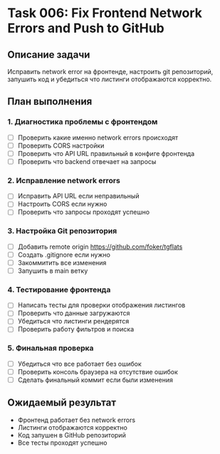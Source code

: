 # Task 006: Fix Frontend Network Errors and Push to GitHub

## Описание задачи
Исправить network error на фронтенде, настроить git репозиторий, запушить код и убедиться что листинги отображаются корректно.

## План выполнения

### 1. Диагностика проблемы с фронтендом
- [ ] Проверить какие именно network errors происходят
- [ ] Проверить CORS настройки
- [ ] Проверить что API URL правильный в конфиге фронтенда
- [ ] Проверить что backend отвечает на запросы

### 2. Исправление network errors
- [ ] Исправить API URL если неправильный
- [ ] Настроить CORS если нужно
- [ ] Проверить что запросы проходят успешно

### 3. Настройка Git репозитория
- [ ] Добавить remote origin https://github.com/foker/tgflats
- [ ] Создать .gitignore если нужно
- [ ] Закоммитить все изменения
- [ ] Запушить в main ветку

### 4. Тестирование фронтенда
- [ ] Написать тесты для проверки отображения листингов
- [ ] Проверить что данные загружаются
- [ ] Убедиться что листинги рендерятся
- [ ] Проверить работу фильтров и поиска

### 5. Финальная проверка
- [ ] Убедиться что все работает без ошибок
- [ ] Проверить консоль браузера на отсутствие ошибок
- [ ] Сделать финальный коммит если были изменения

## Ожидаемый результат
- Фронтенд работает без network errors
- Листинги отображаются корректно
- Код запушен в GitHub репозиторий
- Все тесты проходят успешно